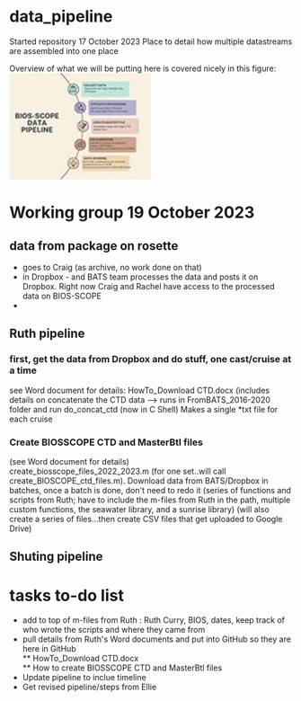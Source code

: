 # data_pipeline
Started repository 17 October 2023
Place to detail how multiple datastreams are assembled into one place

Overview of what we will be putting here is covered nicely in this figure:\
<img src="https://github.com/BIOS-SCOPE/data_pipeline/blob/main/BS_Data%20Pipeline_Diagram.jpg"  width="50%" height="50%">

# Working group 19 October 2023

## data from package on rosette
* goes to Craig (as archive, no work done on that)
* in Dropbox - and BATS team processes the data and posts it on Dropbox. Right now Craig and Rachel have access to the processed data on BIOS-SCOPE
* 
## Ruth pipeline
### first, get the data from Dropbox and do stuff, one cast/cruise at a time
see Word document for details: HowTo_Download CTD.docx
(includes details on concatenate the CTD data --> runs 
in FromBATS_2016-2020 folder and run do_concat_ctd (now in C Shell)
Makes a single *txt file for each cruise

### Create BIOSSCOPE CTD and MasterBtl files
(see Word document for details) \
create_biosscope_files_2022_2023.m (for one set..will call create_BIOSCOPE_ctd_files.m). Download data from BATS/Dropbox in batches, once a batch is done, don't need to redo it
(series of functions and scripts from Ruth; have to include the m-files from Ruth in the path, multiple custom functions, the seawater library, and a sunrise library)
(will also create a series of files...then create CSV files that get uploaded to Google Drive)

## Shuting pipeline


# tasks to-do list
* add to top of m-files from Ruth : Ruth Curry, BIOS, dates, keep track of who wrote the scripts and where they came from
* pull details from Ruth's Word documents and put into GitHub so they are here in GitHub\
** HowTo_Download CTD.docx\
** How to create BIOSSCOPE CTD and MasterBtl files
* Update pipeline to inclue timeline
* Get revised pipeline/steps from Ellie


